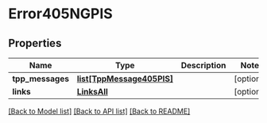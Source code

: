 # Error405NGPIS

## Properties
Name | Type | Description | Notes
------------ | ------------- | ------------- | -------------
**tpp_messages** | [**list[TppMessage405PIS]**](TppMessage405PIS.md) |  | [optional] 
**links** | [**LinksAll**](LinksAll.md) |  | [optional] 

[[Back to Model list]](../README.md#documentation-for-models) [[Back to API list]](../README.md#documentation-for-api-endpoints) [[Back to README]](../README.md)

